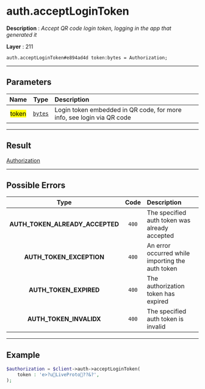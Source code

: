# auth.acceptLoginToken

**Description** : *Accept QR code login token, logging in the app that generated it*

**Layer** : 211

```tl
auth.acceptLoginToken#e894ad4d token:bytes = Authorization;
```

---

## Parameters

| Name | Type | Description |
| :---: | :---: | :--- |
| <mark>token</mark> | [`bytes`](type/bytes) | Login token embedded in QR code, for more info, see login via QR code |

---

## Result

[Authorization](type/Authorization)

---

## Possible Errors

| Type | Code | Description |
| :---: | :---: | :--- |
| **AUTH_TOKEN_ALREADY_ACCEPTED** | `400` | The specified auth token was already accepted |
| **AUTH_TOKEN_EXCEPTION** | `400` | An error occurred while importing the auth token |
| **AUTH_TOKEN_EXPIRED** | `400` | The authorization token has expired |
| **AUTH_TOKEN_INVALIDX** | `400` | The specified auth token is invalid |

---

## Example

```php
$authorization = $client->auth->acceptLoginToken(
	token : 'e>?uLiveProto??&?',
);
```